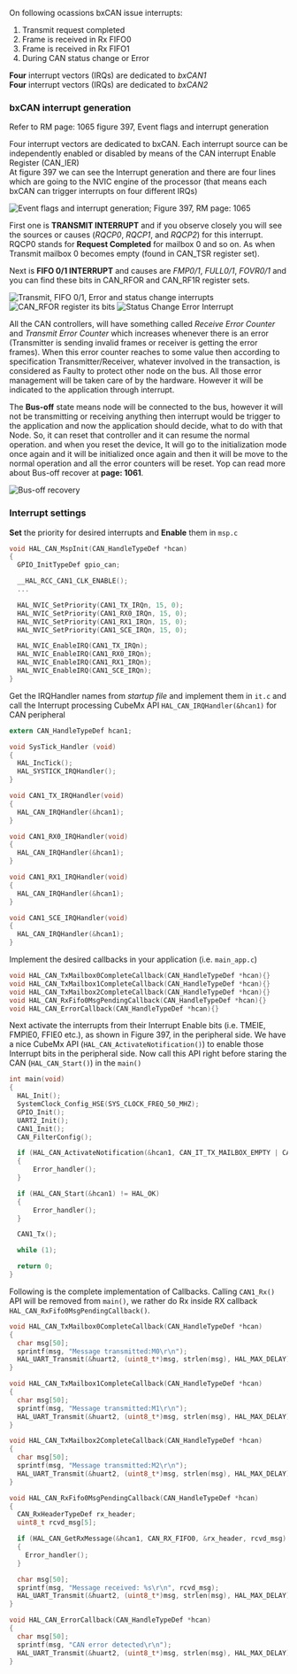 On following ocassions bxCAN issue interrupts:     
     
1. Transmit request completed    
2. Frame is received in Rx FIFO0    
3. Frame is received in Rx FIFO1
4. During CAN status change or Error         

**Four** interrupt vectors (IRQs) are dedicated to _bxCAN1_    
**Four** interrupt vectors (IRQs) are dedicated to _bxCAN2_      


### bxCAN interrupt generation        

Refer to RM page: 1065 figure 397, Event flags and interrupt generation          

Four interrupt vectors are dedicated to bxCAN. Each interrupt source can be independently enabled or disabled by means of the CAN interrupt Enable Register (CAN_IER)      
At figure 397 we can see the Interrupt generation and there are four lines which are going to the NVIC engine of the processor (that means each bxCAN can trigger interrupts on four different IRQs)    
     
<img src="../images/image264.png" alt="Event flags and interrupt generation; Figure 397, RM page: 1065">      
     
First one is **TRANSMIT INTERRUPT** and if you observe closely you will see the sources or causes (_RQCP0_, _RQCP1_, and _RQCP2_) for this interrupt. RQCP0 stands for **Request Completed** for mailbox 0 and so on. As when Transmit mailbox 0 becomes empty (found in CAN_TSR register set).    

Next is **FIFO 0/1 INTERRUPT** and causes are _FMP0/1_, _FULL0/1_, _FOVR0/1_ and you can find these bits in CAN_RFOR and CAN_RF1R register sets.     
     
<img src="../images/image265.png" alt="Transmit, FIFO 0/1, Error and status change interrupts">      
     
     
<img src="../images/image266.png" alt="CAN_RFOR register its bits">      
     
<img src="../images/image267.png" alt="Status Change Error Interrupt">      
     
All the CAN controllers, will have something called _Receive Error Counter_ and _Transmit Error Counter_ which increases whenever there is an error (Transmitter is sending invalid frames or receiver is getting the error frames). When this error counter reaches to some value then according to specification Transmitter/Receiver, whatever involved in the transaction, is considered as Faulty to protect other node on the bus. All those error management will be taken care of by the hardware. However it will be indicated to the application through interrupt.     
     
The **Bus-off** state means node will be connected to the bus, however it will not be transmitting or receiving anything then interrupt would be trigger to the application and now the application should decide, what to do with that Node. So, it can reset that controller and it can resume the normal operation. and when you reset the device, It will go to the initialization mode once again and it will be initialized once again and then it will be move to the normal operation and all the error counters will be reset. Yop can read more about Bus-off recover at **page: 1061**.      
      
<img src="../images/image268.png" alt="Bus-off recovery">         
      

### Interrupt settings     

**Set** the priority for desired interrupts and **Enable** them in `msp.c`      

```c
void HAL_CAN_MspInit(CAN_HandleTypeDef *hcan)
{
  GPIO_InitTypeDef gpio_can;

  __HAL_RCC_CAN1_CLK_ENABLE();
  ...

  HAL_NVIC_SetPriority(CAN1_TX_IRQn, 15, 0);
  HAL_NVIC_SetPriority(CAN1_RX0_IRQn, 15, 0);
  HAL_NVIC_SetPriority(CAN1_RX1_IRQn, 15, 0);
  HAL_NVIC_SetPriority(CAN1_SCE_IRQn, 15, 0);

  HAL_NVIC_EnableIRQ(CAN1_TX_IRQn);
  HAL_NVIC_EnableIRQ(CAN1_RX0_IRQn);
  HAL_NVIC_EnableIRQ(CAN1_RX1_IRQn);
  HAL_NVIC_EnableIRQ(CAN1_SCE_IRQn);
}
```      

Get the IRQHandler names from _startup file_ and implement them in `it.c` and call the Interrupt processing CubeMx API `HAL_CAN_IRQHandler(&hcan1)` for CAN peripheral       

```c
extern CAN_HandleTypeDef hcan1;

void SysTick_Handler (void)
{
  HAL_IncTick();
  HAL_SYSTICK_IRQHandler();
}

void CAN1_TX_IRQHandler(void)
{
  HAL_CAN_IRQHandler(&hcan1);
}

void CAN1_RX0_IRQHandler(void)
{
  HAL_CAN_IRQHandler(&hcan1);
}

void CAN1_RX1_IRQHandler(void)
{
  HAL_CAN_IRQHandler(&hcan1);
}

void CAN1_SCE_IRQHandler(void)
{
  HAL_CAN_IRQHandler(&hcan1);
}
```       

Implement the desired callbacks in your application (i.e. `main_app.c`)        

```c
void HAL_CAN_TxMailbox0CompleteCallback(CAN_HandleTypeDef *hcan){}
void HAL_CAN_TxMailbox1CompleteCallback(CAN_HandleTypeDef *hcan){}
void HAL_CAN_TxMailbox2CompleteCallback(CAN_HandleTypeDef *hcan){}
void HAL_CAN_RxFifo0MsgPendingCallback(CAN_HandleTypeDef *hcan){}
void HAL_CAN_ErrorCallback(CAN_HandleTypeDef *hcan){}
```    

Next activate the interrupts from their Interrupt Enable bits (i.e. TMEIE, FMPIE0, FFIE0 etc.), as shown in Figure 397, in the peripheral side. We have a nice CubeMx API (`HAL_CAN_ActivateNotification()`) to enable those Interrupt bits in the peripheral side. Now call this API right before staring the CAN (`HAL_CAN_Start()`) in the `main()`        
```c
int main(void)
{
  HAL_Init();
  SystemClock_Config_HSE(SYS_CLOCK_FREQ_50_MHZ);
  GPIO_Init();
  UART2_Init();
  CAN1_Init();
  CAN_FilterConfig();

  if (HAL_CAN_ActivateNotification(&hcan1, CAN_IT_TX_MAILBOX_EMPTY | CAN_IT_RX_FIFO0_MSG_PENDING | CAN_IT_BUSOFF) != HAL_OK)
  {
	  Error_handler();
  }

  if (HAL_CAN_Start(&hcan1) != HAL_OK)
  {
	  Error_handler();
  }

  CAN1_Tx();

  while (1);

  return 0;
}
``` 


Following is the complete implementation of Callbacks. Calling `CAN1_Rx()` API will be removed from `main()`, we rather do Rx inside RX callback `HAL_CAN_RxFifo0MsgPendingCallback()`.    
```c
void HAL_CAN_TxMailbox0CompleteCallback(CAN_HandleTypeDef *hcan)
{
  char msg[50];
  sprintf(msg, "Message transmitted:M0\r\n");
  HAL_UART_Transmit(&huart2, (uint8_t*)msg, strlen(msg), HAL_MAX_DELAY);
}

void HAL_CAN_TxMailbox1CompleteCallback(CAN_HandleTypeDef *hcan)
{
  char msg[50];
  sprintf(msg, "Message transmitted:M1\r\n");
  HAL_UART_Transmit(&huart2, (uint8_t*)msg, strlen(msg), HAL_MAX_DELAY);
}

void HAL_CAN_TxMailbox2CompleteCallback(CAN_HandleTypeDef *hcan)
{
  char msg[50];
  sprintf(msg, "Message transmitted:M2\r\n");
  HAL_UART_Transmit(&huart2, (uint8_t*)msg, strlen(msg), HAL_MAX_DELAY);
}

void HAL_CAN_RxFifo0MsgPendingCallback(CAN_HandleTypeDef *hcan)
{
  CAN_RxHeaderTypeDef rx_header;
  uint8_t rcvd_msg[5];

  if (HAL_CAN_GetRxMessage(&hcan1, CAN_RX_FIFO0, &rx_header, rcvd_msg) != HAL_OK)
  {
	Error_handler();
  }

  char msg[50];
  sprintf(msg, "Message received: %s\r\n", rcvd_msg);
  HAL_UART_Transmit(&huart2, (uint8_t*)msg, strlen(msg), HAL_MAX_DELAY);
}

void HAL_CAN_ErrorCallback(CAN_HandleTypeDef *hcan)
{
  char msg[50];
  sprintf(msg, "CAN error detected\r\n");
  HAL_UART_Transmit(&huart2, (uint8_t*)msg, strlen(msg), HAL_MAX_DELAY);
}
```




     





   